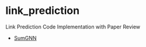 # link_prediction
Link Prediction Code Implementation with Paper Review
- [SumGNN](https://github.com/jeongseok5/link_prediction/tree/main/SumGNN)
